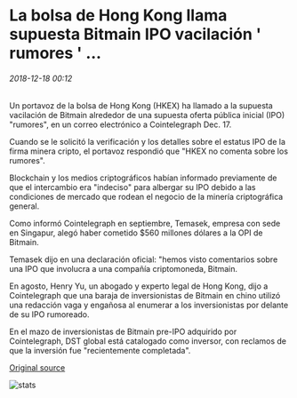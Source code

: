 # La bolsa de Hong Kong llama supuesta Bitmain IPO vacilación ' rumores ' ...

###### 2018-12-18 00:12

Un portavoz de la bolsa de Hong Kong (HKEX) ha llamado a la supuesta vacilación de Bitmain alrededor de una supuesta oferta pública inicial (IPO) "rumores", en un correo electrónico a Cointelegraph Dec. 17.

Cuando se le solicitó la verificación y los detalles sobre el estatus IPO de la firma minera cripto, el portavoz respondió que "HKEX no comenta sobre los rumores".

Blockchain y los medios criptográficos habían informado previamente de que el intercambio era "indeciso" para albergar su IPO debido a las condiciones de mercado que rodean el negocio de la minería criptográfica general.

Como informó Cointelegraph en septiembre, Temasek, empresa con sede en Singapur, alegó haber cometido $560 millones dólares a la OPI de Bitmain.

Temasek dijo en una declaración oficial: "hemos visto comentarios sobre una IPO que involucra a una compañía criptomoneda, Bitmain.

En agosto, Henry Yu, un abogado y experto legal de Hong Kong, dijo a Cointelegraph que una baraja de inversionistas de Bitmain en chino utilizó una redacción vaga y engañosa al enumerar a los inversionistas por delante de su IPO rumoreado.

En el mazo de inversionistas de Bitmain pre-IPO adquirido por Cointelegraph, DST global está catalogado como inversor, con reclamos de que la inversión fue "recientemente completada".

[Original source](https://cointelegraph.com/news/hong-kong-stock-exchange-calls-alleged-bitmain-ipo-hesitation-rumors)

![stats](https://c.statcounter.com/11760860/0/a89fa40b/1/ "stats")
